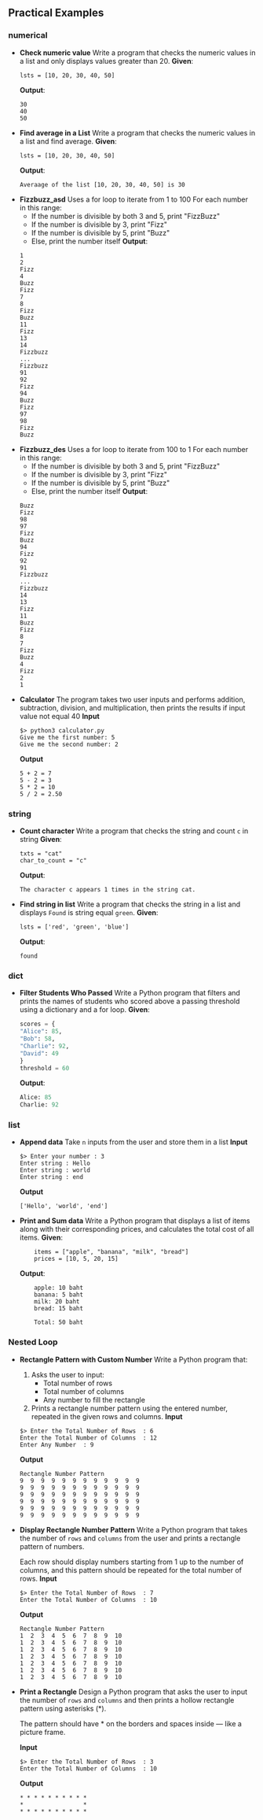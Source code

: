 ## **Practical Examples**
### numerical
- **Check numeric value**
	Write a program that checks the numeric values ​​in a list and only displays values ​​greater than 20.
	**Given**:
	```
	lsts = [10, 20, 30, 40, 50]
	```
	**Output**:
	```
	30
	40
	50
	```
- **Find average in a List**
	Write a program that checks the numeric values ​​in a list and find average.
	**Given**:
	```
	lsts = [10, 20, 30, 40, 50]
	```
	**Output**:
	```
	Averaage of the list [10, 20, 30, 40, 50] is 30
	```	
- **Fizzbuzz_asd**
	Uses a for loop to iterate from 1 to 100
	For each number in this range:
	- If the number is divisible by both 3 and 5, print "FizzBuzz"
	- If the number is divisible by 3, print "Fizz"
	- If the number is divisible by 5, print "Buzz"
	- Else, print the number itself
	**Output**:
	```
	1
	2
	Fizz
	4
	Buzz
	Fizz
	7
	8
	Fizz
	Buzz
	11
	Fizz
	13
	14
	Fizzbuzz
	...
	Fizzbuzz
	91
	92
	Fizz
	94
	Buzz
	Fizz
	97
	98
	Fizz
	Buzz
	```	
- **Fizzbuzz_des**
	Uses a for loop to iterate from 100 to 1
	For each number in this range:
	- If the number is divisible by both 3 and 5, print "FizzBuzz"
	- If the number is divisible by 3, print "Fizz"
	- If the number is divisible by 5, print "Buzz"
	- Else, print the number itself
	**Output**:
	```
	Buzz
	Fizz
	98
	97
	Fizz
	Buzz
	94
	Fizz
	92
	91
	Fizzbuzz
	...
	Fizzbuzz
	14
	13
	Fizz
	11
	Buzz
	Fizz
	8
	7
	Fizz
	Buzz
	4
	Fizz
	2
	1
	```
- **Calculator**
	The program takes two user inputs and performs addition, subtraction, division, and multiplication, then prints the results if input value not equal 40
	**Input**
	```shell
	$> python3 calculator.py
	Give me the first number: 5
	Give me the second number: 2
	```
	**Output**
	```shell
	5 + 2 = 7
	5 - 2 = 3
	5 * 2 = 10
	5 / 2 = 2.50
	```


### string
- **Count character**
	Write a program that checks the string and count `c` in string
	**Given**:
	```
	txts = "cat"
	char_to_count = "c"
	```
	**Output**:
	```
	The character c appears 1 times in the string cat.
	```
- **Find string in list**
	Write a program that checks the string ​​in a list and displays `Found` is string equal `green`.
	**Given**:
	```
	lsts = ['red', 'green', 'blue']
	```
	**Output**:
	```
	found
	```

### dict
- **Filter Students Who Passed**
	Write a Python program that filters and prints the names of students who scored above a passing threshold using a dictionary and a for loop.
	**Given**:
	```python
	scores = {
    "Alice": 85,
    "Bob": 58,
    "Charlie": 92,
    "David": 49
	}
	threshold = 60

	```
	**Output**:
	```python
	Alice: 85  
	Charlie: 92

	```




### list
- **Append data**
	Take `n` inputs from the user and store them in a list
	**Input**
	```
	$> Enter your number : 3
	Enter string : Hello
	Enter string : world
	Enter string : end
	```
	**Output**
	```
	['Hello', 'world', 'end']
	```
- **Print and Sum data**
	Write a Python program that displays a list of items along with their corresponding prices, and calculates the total cost of all items.
	**Given**:
	```
		items = ["apple", "banana", "milk", "bread"]
		prices = [10, 5, 20, 15]
	```
	**Output**:
	```
		apple: 10 baht
		banana: 5 baht
		milk: 20 baht
		bread: 15 baht

		Total: 50 baht
	```
	
### Nested Loop
- **Rectangle Pattern with Custom Number**
	Write a Python program that:
	1. Asks the user to input:
		- Total number of rows
		- Total number of columns
		- Any number to fill the rectangle
	2. Prints a rectangle number pattern using the entered number, repeated in the given rows and columns.
		**Input**
	```
	$> Enter the Total Number of Rows  : 6
	Enter the Total Number of Columns  : 12
	Enter Any Number  : 9
	```
	**Output**
	```
	Rectangle Number Pattern
	9  9  9  9  9  9  9  9  9  9  9  9  
	9  9  9  9  9  9  9  9  9  9  9  9  
	9  9  9  9  9  9  9  9  9  9  9  9  
	9  9  9  9  9  9  9  9  9  9  9  9  
	9  9  9  9  9  9  9  9  9  9  9  9  
	9  9  9  9  9  9  9  9  9  9  9  9  

	```

- **Display Rectangle Number Pattern**
	Write a Python program that takes the number of `rows` and `columns` from the user and prints a rectangle pattern of numbers.

	Each row should display numbers starting from 1 up to the number of columns, and this pattern should be repeated for the total number of rows.
	**Input**
	```
	$> Enter the Total Number of Rows  : 7
	Enter the Total Number of Columns  : 10
	```
	**Output**
	```
	Rectangle Number Pattern
	1  2  3  4  5  6  7  8  9  10  
	1  2  3  4  5  6  7  8  9  10  
	1  2  3  4  5  6  7  8  9  10  
	1  2  3  4  5  6  7  8  9  10  
	1  2  3  4  5  6  7  8  9  10  
	1  2  3  4  5  6  7  8  9  10  
	1  2  3  4  5  6  7  8  9  10 
	```

- **Print a Rectangle**
	Design a Python program that asks the user to input the number of `rows` and `columns` and then prints a hollow rectangle pattern using asterisks (*).

	The pattern should have * on the borders and spaces inside — like a picture frame.

	**Input**
	```
	$> Enter the Total Number of Rows  : 3
	Enter the Total Number of Columns  : 10
	```
	**Output**
	```
	* * * * * * * * * * 
	*                 * 
	* * * * * * * * * * 
	```






